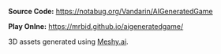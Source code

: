 **Source Code:** https://notabug.org/Vandarin/AIGeneratedGame

**Play Onlne:** https://mrbid.github.io/aigeneratedgame/

3D assets generated using [Meshy.ai](https://Meshy.ai).
